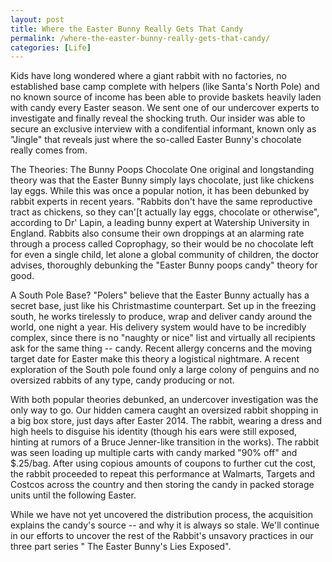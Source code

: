 ```yaml
---
layout: post
title: Where the Easter Bunny Really Gets That Candy
permalink: /where-the-easter-bunny-really-gets-that-candy/
categories: [Life]
---
```

Kids have long wondered where a giant rabbit with no factories, no established base camp complete with helpers (like Santa's North Pole) and no known source of income has been able to provide baskets heavily laden with candy every Easter season. We sent one of our undercover experts to investigate and finally reveal the shocking truth. Our insider was able to secure an exclusive interview with a condifential informant, known only as "Jingle" that reveals just where the so-called Easter Bunny's chocolate really comes from.

The Theories:
The Bunny Poops Chocolate One original and longstanding theory was that the Easter Bunny simply lays chocolate, just like chickens lay eggs. While this was once a popular notion, it has been debunked by rabbit experts in recent years. "Rabbits don't have the same reproductive tract as chickens, so they can'[t actually lay eggs, chocolate or otherwise", according to Dr' Lapin, a leading bunny expert at Watership University in England. Rabbits also consume their own droppings at an alarming rate through a process called Coprophagy, so their would be no chocolate left for even a single child, let alone a global community of children, the doctor advises, thoroughly debunking the "Easter Bunny poops candy" theory for good.

A South Pole Base? "Polers" believe that the Easter Bunny actually has a secret base, just like his Christmastime counterpart. Set up in the freezing south, he works tirelessly to produce, wrap and deliver candy around the world, one night a year. His delivery system would have to be incredibly complex, since there is no "naughty or nice" list and virtually all recipients ask for the same thing -- candy. Recent allergy concerns and the moving target date for Easter make this theory a logistical nightmare. A recent exploration of the South pole found only a large colony of penguins and no oversized rabbits of any type, candy producing or not.

With both popular theories debunked, an undercover investigation was the only way to go. Our hidden camera caught an oversized rabbit shopping in a big box store, just days after Easter 2014. The rabbit, wearing a dress and high heels to disguise his identity (though his ears were still exposed, hinting at rumors of a Bruce Jenner-like transition in the works). The rabbit was seen loading up multiple carts with candy marked "90% off" and $.25/bag. After using copious amounts of coupons to further cut the cost, the rabbit proceeded to repeat this performance at Walmarts, Targets and Costcos across the country and then storing the candy in packed storage units until the following Easter.

While we have not yet uncovered the distribution process, the acquisition explains the candy's source -- and why it is always so stale. We'll continue in our efforts to uncover the rest of the Rabbit's unsavory practices in our three part series " The Easter Bunny's Lies Exposed".
